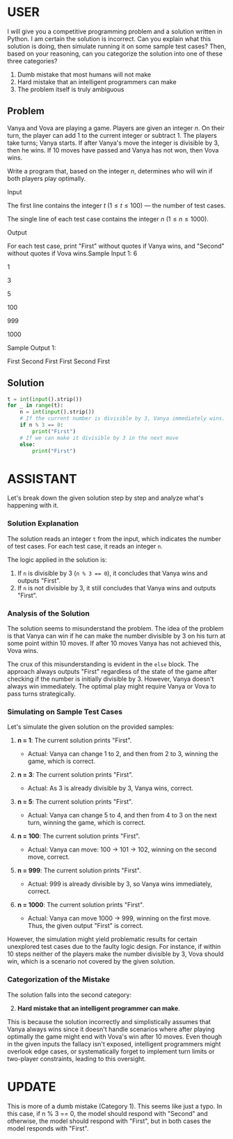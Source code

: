 # USER
I will give you a competitive programming problem and a solution written in Python. I am certain the solution is incorrect. Can you explain what this solution is doing, then simulate running it on some sample test cases? Then, based on your reasoning, can you categorize the solution into one of these three categories?
   1) Dumb mistake that most humans will not make
   2) Hard mistake that an intelligent programmers can make
   3) The problem itself is truly ambiguous
## Problem
Vanya and Vova are playing a game. Players are given an integer $n$. On their turn, the player can add $1$ to the current integer or subtract $1$. The players take turns; Vanya starts. If after Vanya's move the integer is divisible by $3$, then he wins. If $10$ moves have passed and Vanya has not won, then Vova wins.

Write a program that, based on the integer $n$, determines who will win if both players play optimally.

Input

The first line contains the integer $t$ ($1 \leq t \leq 100$) — the number of test cases.

The single line of each test case contains the integer $n$ ($1 \leq n \leq 1000$).

Output

For each test case, print "First" without quotes if Vanya wins, and "Second" without quotes if Vova wins.Sample Input 1:
6

1

3

5

100

999

1000



Sample Output 1:

First
Second
First
First
Second
First

## Solution
```py
t = int(input().strip())
for _ in range(t):
    n = int(input().strip())
    # If the current number is divisible by 3, Vanya immediately wins.
    if n % 3 == 0:
        print("First")
    # If we can make it divisible by 3 in the next move
    else:
        print("First")
```
# ASSISTANT
Let's break down the given solution step by step and analyze what's happening with it.

### Solution Explanation

The solution reads an integer `t` from the input, which indicates the number of test cases. For each test case, it reads an integer `n`.

The logic applied in the solution is:

1. If `n` is divisible by 3 (`n % 3 == 0`), it concludes that Vanya wins and outputs "First".
2. If `n` is not divisible by 3, it still concludes that Vanya wins and outputs "First".

### Analysis of the Solution

The solution seems to misunderstand the problem. The idea of the problem is that Vanya can win if he can make the number divisible by 3 on his turn at some point within 10 moves. If after 10 moves Vanya has not achieved this, Vova wins.

The crux of this misunderstanding is evident in the `else` block. The approach always outputs "First" regardless of the state of the game after checking if the number is initially divisible by 3. However, Vanya doesn't always win immediately. The optimal play might require Vanya or Vova to pass turns strategically.

### Simulating on Sample Test Cases

Let's simulate the given solution on the provided samples:

1. **n = 1**: The current solution prints "First".
   - Actual: Vanya can change 1 to 2, and then from 2 to 3, winning the game, which is correct.
   
2. **n = 3**: The current solution prints "First".
   - Actual: As 3 is already divisible by 3, Vanya wins, correct.
   
3. **n = 5**: The current solution prints "First".
   - Actual: Vanya can change 5 to 4, and then from 4 to 3 on the next turn, winning the game, which is correct.
   
4. **n = 100**: The current solution prints "First".
   - Actual: Vanya can move: 100 -> 101 -> 102, winning on the second move, correct.
   
5. **n = 999**: The current solution prints "First".
   - Actual: 999 is already divisible by 3, so Vanya wins immediately, correct.
   
6. **n = 1000**: The current solution prints "First".
   - Actual: Vanya can move 1000 -> 999, winning on the first move. Thus, the given output "First" is correct.

However, the simulation might yield problematic results for certain unexplored test cases due to the faulty logic design. For instance, if within 10 steps neither of the players make the number divisible by 3, Vova should win, which is a scenario not covered by the given solution.

### Categorization of the Mistake

The solution falls into the second category:
  
2) **Hard mistake that an intelligent programmer can make**. 

This is because the solution incorrectly and simplistically assumes that Vanya always wins since it doesn't handle scenarios where after playing optimally the game might end with Vova's win after 10 moves. Even though in the given inputs the fallacy isn't exposed, intelligent programmers might overlook edge cases, or systematically forget to implement turn limits or two-player constraints, leading to this oversight.

# UPDATE
This is more of a dumb mistake (Category 1). This seems like just a typo. In this case, if n % 3 == 0, the model should respond with "Second" and otherwise, the model should respond with "First", but in both cases the model responds with "First".